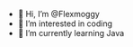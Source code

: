 - 👋 Hi, I’m @Flexmoggy
- 👀 I’m interested in coding
- 🌱 I’m currently learning Java

<!---
Flexmoggy/Flexmoggy is a ✨ special ✨ repository because its `README.md` (this file) appears on your GitHub profile.
You can click the Preview link to take a look at your changes.
--->
